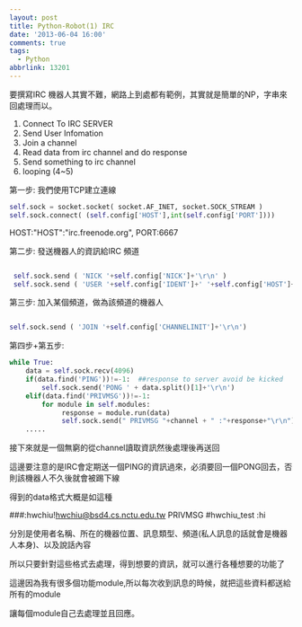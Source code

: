 ```yaml
---
layout: post
title: Python-Robot(1) IRC
date: '2013-06-04 16:00'
comments: true
tags:
  - Python
abbrlink: 13201
---
```


要撰寫IRC 機器人其實不難，網路上到處都有範例，其實就是簡單的NP，字串來回處理而以。

1. Connect To IRC SERVER
2. Send User Infomation
3. Join a channel
4. Read data from irc channel and do response
5. Send something to irc channel
6. looping (4~5)

<!--more-->


第一步:
我們使用TCP建立連線

``` python
self.sock = socket.socket( socket.AF_INET, socket.SOCK_STREAM )
self.sock.connect( (self.config['HOST'],int(self.config['PORT'])))
```

HOST:"HOST":"irc.freenode.org",
PORT:6667


第二步:
發送機器人的資訊給IRC 頻道
``` python

 self.sock.send ( 'NICK '+self.config['NICK']+'\r\n' )
 self.sock.send ( 'USER '+self.config['IDENT']+' '+self.config['HOST']+' bla :'+self.config['REALNAME']+'\r\n')

```

第三步:
加入某個頻道，做為該頻道的機器人

``` python

self.sock.send ( 'JOIN '+self.config['CHANNELINIT']+'\r\n')

```

第四步+第五步:

``` python
while True:
	data = self.sock.recv(4096)
	if(data.find('PING'))!=-1:  ##response to server avoid be kicked
		self.sock.send('PONG ' + data.split()[1]+'\r\n')
	elif(data.find('PRIVMSG'))!=-1:
		for module in self.modules:
			 response = module.run(data)
		  	 self.sock.send(" PRIVMSG "+channel + " :"+response+"\r\n")
	.....

```

接下來就是一個無窮的從channel讀取資訊然後處理後再送回

這邊要注意的是IRC會定期送一個PING的資訊過來，必須要回一個PONG回去，否則該機器人不久後就會被踢下線

得到的data格式大概是如這種

###:hwchiu!hwchiu@bsd4.cs.nctu.edu.tw PRIVMSG #hwchiu_test :hi

分別是使用者名稱、所在的機器位置、訊息類型、頻道(私人訊息的話就會是機器人本身)、以及說話內容

所以只要針對這些格式去處理，得到想要的資訊，就可以進行各種想要的功能了

這邊因為我有很多個功能module,所以每次收到訊息的時候，就把這些資料都送給所有的module

讓每個module自己去處理並且回應。
